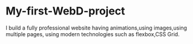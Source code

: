 # My-first-WebD-project
I build a fully professional website having animations,using images,using multiple pages, using modern technologies such as flexbox,CSS Grid.
